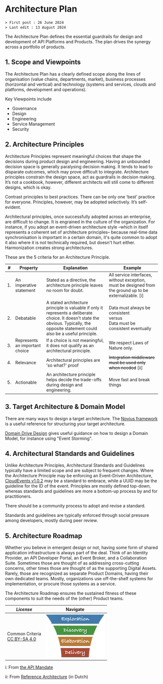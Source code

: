 # Architecture Plan

```text
> First post : 26 June 2024
> Last edit : 13 August 2024
```

The Architecture Plan defines the essential guardrails for design and development of API Platforms and Products. The plan drives the synergy across a portfolio of products.

## 1. Scope and Viewpoints

The Architecture Plan has a clearly defined scope along the lines of organisation (value chains, departments, market), business processes (horizontal and vertical) and technology (systems and services, clouds and platforms, development and operations).

Key Viewpoints include

- Governance
- Design
- Engineering
- Service Management
- Security

## 2. Architecture Principles

Architecture Principles represent meaningful choices that shape the decisions during product design and engineering. Having an unbounded decision space is generally paralysing decision making. It tends to lead to disparate outcomes, which may prove difficult to integrate. Architecture principles constrain the design space, act as guardrails in decision making. It’s not a cookbook, however, different architects will still come to different designs, which is okay.

Contrast principles to best practices. There can be only one ‘best’ practice for everyone. Principles, however, may be adopted selectively. It’s self-evident.

Architectural principles, once successfully adopted across an enterprise, are difficult to change. It is engrained in the culture of the organization. For instance, if you adopt an event-driven architecture style –which in itself represents a coherent set of architecture principles– because real-time data synchronisation is important in a certain domain, it's quite common to adopt it also where it is not technically required, but doesn't hurt either. Harmonization creates strong architectures.

These are the 5 criteria for an Architecture Principle.

| # | Property | Explanation | Example |
|-|-|-|-|
| 1. | An imperative statement | Stated as a directive, the architecture principle leaves no room for doubt. | All service interfaces, without exception, must be designed from the ground up to be externalizable. \[i\] |
| 2. | Debatable | A stated architecture principle is valuable if only it represents a deliberate choice. It doesn't state the obvious. Typically, the opposite statement could also be a useful principle. | Data must always be consistent</BR>versus</BR>Data must be consistent eventually |
| 3. | Represents an important choice | If a choice is not meaningful, it does not qualify as an architectural principle. | We respect Laws of Nature only. |
| 4. | Relevance | Architectural principles are 'so what?' proof | ~~Integration middleware must be used only when needed~~ \[ii\] |
| 5. | Actionable | An architecture principle helps decide the trade-offs during design and engineering. | Move fast and break things |

## 3. Target Architecture & Domain Model

There are many ways to design a target architecture. The [Novius framework](/LeanUP/References/novius.md) is a useful reference for structuring your target architecture.

[Domain Drive Design](https://en.wikipedia.org/wiki/Domain-driven_design) gives useful guidance on how to design a Domain Model, for instance using "Event Storming".

## 4. Architectural Standards and Guidelines

Unlike Architecture Principles, Architectural Standards and Guidelines typically have a limited scope and are subject to frequent changes. Where the Architecture Principle may be enforcing an Event-Driven Architecture, [CloudEvents v1.0.2](https://github.com/cloudevents/spec) may be a standard to embrace, while a UUID may be the guideline for the ID of the event. Principles are mostly defined top-down, whereas standards and guidelines are more a bottom-up process by and for practitioners.

There should be a community process to adopt and revise a standard.

Standards and guidelines are typically enforced through social pressure among developers, mostly during peer review.

## 5. Architecture Roadmap

Whether you believe in emergent design or not, having some form of shared application infrastructure is always part of the deal. Think of an Identity Provider, an API Developer Portal, an Event Broker, and a Collaboration Suite. Sometimes those are thought of as addressing cross-cutting concerns, other times those are thought of as the supporting Digital Assets. Rarely, those are recognized as separate Product Domains, having their own dedicated teams. Mostly, organizations use off-the-shelf systems for implementation, or procure those systems as a service.

The Architecture Roadmap ensures the sustained fitness of these components to suit the needs of the (other) Product teams.

| *License* | Navigate |
| - | - |
|Common Criteria</BR>[CC BY-SA 4.0](https://creativecommons.org/licenses/by-sa/4.0/deed.en) | [![LeanUP Logo](/LeanUP/Images/leanupLogo-s.png)](/LeanUP/Artefacts/overview.md) |

i: From [the API Mandate](/LeanUP/References/api-mandate.md)

ii: From [Reference Architecture](https://www.referentiearchitectuur.nl/index.php/Id-bddb73b5-1e16-55ec-6769-881acf7e4b78) \(in Dutch\)
